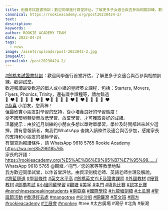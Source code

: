 ```yaml
---
title: 劍橋考試證書特訓：歡迎同學進行首堂評估，了解更多子女適合與否參與相關訓練，歡迎試堂。
canonical: https://rookieacademy.org/post20230424-2/
text: 
description: 
keywords: 
author: ROOKIE ACADEMY TEAM
date: 2023-04-24
tags:
  - news
image: /assets/uploads/post-2023042-2.jpg
imageAlt: 
permalink: /post20230424-2/
---
```


<span class="x193iq5w xeuugli x13faqbe x1vvkbs x1xmvt09 x1lliihq x1s928wv xhkezso x1gmr53x x1cpjm7i x1fgarty x1943h6x xudqn12 x3x7a5m x6prxxf xvq8zen xo1l8bm xzsf02u x1yc453h" dir="auto"><div class="x11i5rnm xat24cr x1mh8g0r x1vvkbs xdj266r x126k92a"><div dir="auto" style="text-align: start;"><span><a class="x1i10hfl xjbqb8w x6umtig x1b1mbwd xaqea5y xav7gou x9f619 x1ypdohk xt0psk2 xe8uvvx xdj266r x11i5rnm xat24cr x1mh8g0r xexx8yu x4uap5 x18d9i69 xkhd6sd x16tdsg8 x1hl2dhg xggy1nq x1a2a7pz xt0b8zv x1qq9wsj xo1l8bm" href="https://www.facebook.com/hashtag/%E5%8A%8D%E6%A9%8B%E8%80%83%E8%A9%A6%E8%AD%89%E6%9B%B8%E7%89%B9%E8%A8%93?__eep__=6&amp;__cft__[0]=AZXilfHdGewjUbxLFKf-16xywPJerG8MQP2LgfWJE13AjthsjXdXvdB0_WsbUP_7a19n-ZuvS-T7NtZ-2upLxRZCOSro5QN9wZc291jLZo3Hm1JILjzxkARBMz7pcCgQKIRZS9nWBx1htg-1lAJuM1wNn8CP3k3xD9jnyYAdO8zUXRCZmRavSp_3sAK_WNqYBkM&amp;__tn__=*NK-R" role="link" tabindex="0">#劍橋考試證書特訓</a></span>：歡迎同學進行首堂評估，了解更多子女適合與否參與相關訓練，歡迎試堂。</div></div><div class="x11i5rnm xat24cr x1mh8g0r x1vvkbs xtlvy1s x126k92a"><div dir="auto" style="text-align: start;">歡迎報讀最受歡迎的單人或小組的皇牌英文課程，包括：Starters, Movers, Flyers, Phonics, Trinity，還有識字課程等，請勿錯過</div></div><div class="x11i5rnm xat24cr x1mh8g0r x1vvkbs xtlvy1s x126k92a"><div dir="auto" style="text-align: start;"><span class="x3nfvp2 x1j61x8r x1fcty0u xdj266r xhhsvwb xat24cr xgzva0m xxymvpz xlup9mm x1kky2od"><img height="16" width="16" alt="🧡" referrerpolicy="origin-when-cross-origin" src="https://static.xx.fbcdn.net/images/emoji.php/v9/t56/1.5/16/1f9e1.png"></span><span class="x3nfvp2 x1j61x8r x1fcty0u xdj266r xhhsvwb xat24cr xgzva0m xxymvpz xlup9mm x1kky2od"><img height="16" width="16" alt="❤" referrerpolicy="origin-when-cross-origin" src="https://static.xx.fbcdn.net/images/emoji.php/v9/tf3/1.5/16/2764.png"></span><span class="x3nfvp2 x1j61x8r x1fcty0u xdj266r xhhsvwb xat24cr xgzva0m xxymvpz xlup9mm x1kky2od"><img height="16" width="16" alt="💛" referrerpolicy="origin-when-cross-origin" src="https://static.xx.fbcdn.net/images/emoji.php/v9/t6e/1.5/16/1f49b.png"></span><span class="x3nfvp2 x1j61x8r x1fcty0u xdj266r xhhsvwb xat24cr xgzva0m xxymvpz xlup9mm x1kky2od"><img height="16" width="16" alt="💚" referrerpolicy="origin-when-cross-origin" src="https://static.xx.fbcdn.net/images/emoji.php/v9/ted/1.5/16/1f49a.png"></span><span class="x3nfvp2 x1j61x8r x1fcty0u xdj266r xhhsvwb xat24cr xgzva0m xxymvpz xlup9mm x1kky2od"><img height="16" width="16" alt="💚" referrerpolicy="origin-when-cross-origin" src="https://static.xx.fbcdn.net/images/emoji.php/v9/ted/1.5/16/1f49a.png"></span><span class="x3nfvp2 x1j61x8r x1fcty0u xdj266r xhhsvwb xat24cr xgzva0m xxymvpz xlup9mm x1kky2od"><img height="16" width="16" alt="💛" referrerpolicy="origin-when-cross-origin" src="https://static.xx.fbcdn.net/images/emoji.php/v9/t6e/1.5/16/1f49b.png"></span><span class="x3nfvp2 x1j61x8r x1fcty0u xdj266r xhhsvwb xat24cr xgzva0m xxymvpz xlup9mm x1kky2od"><img height="16" width="16" alt="❤" referrerpolicy="origin-when-cross-origin" src="https://static.xx.fbcdn.net/images/emoji.php/v9/tf3/1.5/16/2764.png"></span><span class="x3nfvp2 x1j61x8r x1fcty0u xdj266r xhhsvwb xat24cr xgzva0m xxymvpz xlup9mm x1kky2od"><img height="16" width="16" alt="🧡" referrerpolicy="origin-when-cross-origin" src="https://static.xx.fbcdn.net/images/emoji.php/v9/t56/1.5/16/1f9e1.png"></span><span class="x3nfvp2 x1j61x8r x1fcty0u xdj266r xhhsvwb xat24cr xgzva0m xxymvpz xlup9mm x1kky2od"><img height="16" width="16" alt="❤" referrerpolicy="origin-when-cross-origin" src="https://static.xx.fbcdn.net/images/emoji.php/v9/tf3/1.5/16/2764.png"></span><span class="x3nfvp2 x1j61x8r x1fcty0u xdj266r xhhsvwb xat24cr xgzva0m xxymvpz xlup9mm x1kky2od"><img height="16" width="16" alt="💛" referrerpolicy="origin-when-cross-origin" src="https://static.xx.fbcdn.net/images/emoji.php/v9/t6e/1.5/16/1f49b.png"></span><span class="x3nfvp2 x1j61x8r x1fcty0u xdj266r xhhsvwb xat24cr xgzva0m xxymvpz xlup9mm x1kky2od"><img height="16" width="16" alt="💚" referrerpolicy="origin-when-cross-origin" src="https://static.xx.fbcdn.net/images/emoji.php/v9/ted/1.5/16/1f49a.png"></span><span class="x3nfvp2 x1j61x8r x1fcty0u xdj266r xhhsvwb xat24cr xgzva0m xxymvpz xlup9mm x1kky2od"><img height="16" width="16" alt="💚" referrerpolicy="origin-when-cross-origin" src="https://static.xx.fbcdn.net/images/emoji.php/v9/ted/1.5/16/1f49a.png"></span><span class="x3nfvp2 x1j61x8r x1fcty0u xdj266r xhhsvwb xat24cr xgzva0m xxymvpz xlup9mm x1kky2od"><img height="16" width="16" alt="💛" referrerpolicy="origin-when-cross-origin" src="https://static.xx.fbcdn.net/images/emoji.php/v9/t6e/1.5/16/1f49b.png"></span><span class="x3nfvp2 x1j61x8r x1fcty0u xdj266r xhhsvwb xat24cr xgzva0m xxymvpz xlup9mm x1kky2od"><img height="16" width="16" alt="❤" referrerpolicy="origin-when-cross-origin" src="https://static.xx.fbcdn.net/images/emoji.php/v9/tf3/1.5/16/2764.png"></span><span class="x3nfvp2 x1j61x8r x1fcty0u xdj266r xhhsvwb xat24cr xgzva0m xxymvpz xlup9mm x1kky2od"><img height="16" width="16" alt="🧡" referrerpolicy="origin-when-cross-origin" src="https://static.xx.fbcdn.net/images/emoji.php/v9/t56/1.5/16/1f9e1.png"></span><span class="x3nfvp2 x1j61x8r x1fcty0u xdj266r xhhsvwb xat24cr xgzva0m xxymvpz xlup9mm x1kky2od"><img height="16" width="16" alt="❤" referrerpolicy="origin-when-cross-origin" src="https://static.xx.fbcdn.net/images/emoji.php/v9/tf3/1.5/16/2764.png"></span><span class="x3nfvp2 x1j61x8r x1fcty0u xdj266r xhhsvwb xat24cr xgzva0m xxymvpz xlup9mm x1kky2od"><img height="16" width="16" alt="💛" referrerpolicy="origin-when-cross-origin" src="https://static.xx.fbcdn.net/images/emoji.php/v9/t6e/1.5/16/1f49b.png"></span><span class="x3nfvp2 x1j61x8r x1fcty0u xdj266r xhhsvwb xat24cr xgzva0m xxymvpz xlup9mm x1kky2od"><img height="16" width="16" alt="💚" referrerpolicy="origin-when-cross-origin" src="https://static.xx.fbcdn.net/images/emoji.php/v9/ted/1.5/16/1f49a.png"></span><span class="x3nfvp2 x1j61x8r x1fcty0u xdj266r xhhsvwb xat24cr xgzva0m xxymvpz xlup9mm x1kky2od"><img height="16" width="16" alt="💚" referrerpolicy="origin-when-cross-origin" src="https://static.xx.fbcdn.net/images/emoji.php/v9/ted/1.5/16/1f49a.png"></span><span class="x3nfvp2 x1j61x8r x1fcty0u xdj266r xhhsvwb xat24cr xgzva0m xxymvpz xlup9mm x1kky2od"><img height="16" width="16" alt="💛" referrerpolicy="origin-when-cross-origin" src="https://static.xx.fbcdn.net/images/emoji.php/v9/t6e/1.5/16/1f49b.png"></span><span class="x3nfvp2 x1j61x8r x1fcty0u xdj266r xhhsvwb xat24cr xgzva0m xxymvpz xlup9mm x1kky2od"><img height="16" width="16" alt="❤" referrerpolicy="origin-when-cross-origin" src="https://static.xx.fbcdn.net/images/emoji.php/v9/tf3/1.5/16/2764.png"></span></div></div><div class="x11i5rnm xat24cr x1mh8g0r x1vvkbs xtlvy1s x126k92a"><div dir="auto" style="text-align: start;"><span><a class="x1i10hfl xjbqb8w x6umtig x1b1mbwd xaqea5y xav7gou x9f619 x1ypdohk xt0psk2 xe8uvvx xdj266r x11i5rnm xat24cr x1mh8g0r xexx8yu x4uap5 x18d9i69 xkhd6sd x16tdsg8 x1hl2dhg xggy1nq x1a2a7pz xt0b8zv x1qq9wsj xo1l8bm" href="https://www.facebook.com/hashtag/%E6%81%AD%E5%96%9C?__eep__=6&amp;__cft__[0]=AZXilfHdGewjUbxLFKf-16xywPJerG8MQP2LgfWJE13AjthsjXdXvdB0_WsbUP_7a19n-ZuvS-T7NtZ-2upLxRZCOSro5QN9wZc291jLZo3Hm1JILjzxkARBMz7pcCgQKIRZS9nWBx1htg-1lAJuM1wNn8CP3k3xD9jnyYAdO8zUXRCZmRavSp_3sAK_WNqYBkM&amp;__tn__=*NK-R" role="link" tabindex="0">#恭喜</a></span> 小朋友，您真棒！</div></div><div class="x11i5rnm xat24cr x1mh8g0r x1vvkbs xtlvy1s x126k92a"><div dir="auto" style="text-align: start;">但最欣賞小朋友對學習的堅持，從小培養良好的學習態度！</div></div><div class="x11i5rnm xat24cr x1mh8g0r x1vvkbs xtlvy1s x126k92a"><div dir="auto" style="text-align: start;">從不因環境轉變而放低學習、放棄學習，才可獲取良好的成績。</div></div><div class="x11i5rnm xat24cr x1mh8g0r x1vvkbs xtlvy1s x126k92a"><div dir="auto" style="text-align: start;">溫馨提示：由於近月訓練的小朋友多想以單對單學習，學位及時間都越來越少選擇，請有意報讀者，向我們WhatsApp 查詢入讀條件及適合與否參加，感謝家長的支持和小朋友的積極學習。</div></div><div class="x11i5rnm xat24cr x1mh8g0r x1vvkbs xtlvy1s x126k92a"><div dir="auto" style="text-align: start;">有關查詢報讀條件，請 WhatsApp  9618 5765 Rookie Academy</div></div><div class="x11i5rnm xat24cr x1mh8g0r x1vvkbs xtlvy1s x126k92a"><div dir="auto" style="text-align: start;"><span><a class="x1i10hfl xjbqb8w x6umtig x1b1mbwd xaqea5y xav7gou x9f619 x1ypdohk xt0psk2 xe8uvvx xdj266r x11i5rnm xat24cr x1mh8g0r xexx8yu x4uap5 x18d9i69 xkhd6sd x16tdsg8 x1hl2dhg xggy1nq x1a2a7pz xt0b8zv x1fey0fg" href="https://wa.me/85296185765?fbclid=IwAR1JlM9znKSp2-rc2t29oWTYD1E1Q6RiQvbBcqFkmEYIS-_bDjMHVWlT_jU" rel="nofollow noopener" role="link" tabindex="0" target="_blank">https://wa.me/85296185765</a></span></div></div><div class="x11i5rnm xat24cr x1mh8g0r x1vvkbs xtlvy1s x126k92a"><div dir="auto" style="text-align: start;">家長的評語：</div></div><div class="x11i5rnm xat24cr x1mh8g0r x1vvkbs xtlvy1s x126k92a"><div dir="auto" style="text-align: start;"><span><a class="x1i10hfl xjbqb8w x6umtig x1b1mbwd xaqea5y xav7gou x9f619 x1ypdohk xt0psk2 xe8uvvx xdj266r x11i5rnm xat24cr x1mh8g0r xexx8yu x4uap5 x18d9i69 xkhd6sd x16tdsg8 x1hl2dhg xggy1nq x1a2a7pz xt0b8zv x1fey0fg" href="https://rookieacademy.org/%E5%AE%B6%E9%95%B7%E7%95%99%E8%A8%80%E6%9D%BF/?fbclid=IwAR1WFpAA4qE2i-44ItSHjfQh0Ps7VGnR-GN1nSIs8lTM83rS7IIHhNRCgok" rel="nofollow noopener" role="link" tabindex="0" target="_blank">https://rookieacademy.org/%E5%AE%B6%E9%95%B7%E7%95%99....../</a></span></div></div><div class="x11i5rnm xat24cr x1mh8g0r x1vvkbs xtlvy1s x126k92a"><div dir="auto" style="text-align: start;">WhatsApp 9618 5765 @觀塘／屯門／您的家等等教學地點</div></div><div class="x11i5rnm xat24cr x1mh8g0r x1vvkbs xtlvy1s x126k92a"><div dir="auto" style="text-align: start;">我方歡迎同學試堂，以作首堂評估。由資深劍橋老師、英語老師主理及解說。</div></div><div class="x11i5rnm xat24cr x1mh8g0r x1vvkbs xtlvy1s x126k92a"><div dir="auto" style="text-align: start;"><span><a class="x1i10hfl xjbqb8w x6umtig x1b1mbwd xaqea5y xav7gou x9f619 x1ypdohk xt0psk2 xe8uvvx xdj266r x11i5rnm xat24cr x1mh8g0r xexx8yu x4uap5 x18d9i69 xkhd6sd x16tdsg8 x1hl2dhg xggy1nq x1a2a7pz xt0b8zv x1qq9wsj xo1l8bm" href="https://www.facebook.com/hashtag/%E5%B0%87%E8%97%8D%E9%9A%A7%E9%81%93?__eep__=6&amp;__cft__[0]=AZXilfHdGewjUbxLFKf-16xywPJerG8MQP2LgfWJE13AjthsjXdXvdB0_WsbUP_7a19n-ZuvS-T7NtZ-2upLxRZCOSro5QN9wZc291jLZo3Hm1JILjzxkARBMz7pcCgQKIRZS9nWBx1htg-1lAJuM1wNn8CP3k3xD9jnyYAdO8zUXRCZmRavSp_3sAK_WNqYBkM&amp;__tn__=*NK-R" role="link" tabindex="0">#將藍隧道</a></span> <span><a class="x1i10hfl xjbqb8w x6umtig x1b1mbwd xaqea5y xav7gou x9f619 x1ypdohk xt0psk2 xe8uvvx xdj266r x11i5rnm xat24cr x1mh8g0r xexx8yu x4uap5 x18d9i69 xkhd6sd x16tdsg8 x1hl2dhg xggy1nq x1a2a7pz xt0b8zv x1qq9wsj xo1l8bm" href="https://www.facebook.com/hashtag/%E5%AD%B8%E7%BF%92%E6%A2%9D%E4%BB%B6?__eep__=6&amp;__cft__[0]=AZXilfHdGewjUbxLFKf-16xywPJerG8MQP2LgfWJE13AjthsjXdXvdB0_WsbUP_7a19n-ZuvS-T7NtZ-2upLxRZCOSro5QN9wZc291jLZo3Hm1JILjzxkARBMz7pcCgQKIRZS9nWBx1htg-1lAJuM1wNn8CP3k3xD9jnyYAdO8zUXRCZmRavSp_3sAK_WNqYBkM&amp;__tn__=*NK-R" role="link" tabindex="0">#學習條件</a></span> <span><a class="x1i10hfl xjbqb8w x6umtig x1b1mbwd xaqea5y xav7gou x9f619 x1ypdohk xt0psk2 xe8uvvx xdj266r x11i5rnm xat24cr x1mh8g0r xexx8yu x4uap5 x18d9i69 xkhd6sd x16tdsg8 x1hl2dhg xggy1nq x1a2a7pz xt0b8zv x1qq9wsj xo1l8bm" href="https://www.facebook.com/hashtag/%E8%8B%B1%E6%96%87%E6%B0%B4%E5%B9%B3%E9%AB%98?__eep__=6&amp;__cft__[0]=AZXilfHdGewjUbxLFKf-16xywPJerG8MQP2LgfWJE13AjthsjXdXvdB0_WsbUP_7a19n-ZuvS-T7NtZ-2upLxRZCOSro5QN9wZc291jLZo3Hm1JILjzxkARBMz7pcCgQKIRZS9nWBx1htg-1lAJuM1wNn8CP3k3xD9jnyYAdO8zUXRCZmRavSp_3sAK_WNqYBkM&amp;__tn__=*NK-R" role="link" tabindex="0">#英文水平高</a></span> <span><a class="x1i10hfl xjbqb8w x6umtig x1b1mbwd xaqea5y xav7gou x9f619 x1ypdohk xt0psk2 xe8uvvx xdj266r x11i5rnm xat24cr x1mh8g0r xexx8yu x4uap5 x18d9i69 xkhd6sd x16tdsg8 x1hl2dhg xggy1nq x1a2a7pz xt0b8zv x1qq9wsj xo1l8bm" href="https://www.facebook.com/hashtag/%E5%8A%8D%E6%A9%8B%E8%8B%B1%E6%96%87yle%E5%8F%8A%E8%AD%89%E6%9B%B8%E8%AA%B2%E7%A8%8B?__eep__=6&amp;__cft__[0]=AZXilfHdGewjUbxLFKf-16xywPJerG8MQP2LgfWJE13AjthsjXdXvdB0_WsbUP_7a19n-ZuvS-T7NtZ-2upLxRZCOSro5QN9wZc291jLZo3Hm1JILjzxkARBMz7pcCgQKIRZS9nWBx1htg-1lAJuM1wNn8CP3k3xD9jnyYAdO8zUXRCZmRavSp_3sAK_WNqYBkM&amp;__tn__=*NK-R" role="link" tabindex="0">#劍橋英文YLE及證書課程</a></span> <span><a class="x1i10hfl xjbqb8w x6umtig x1b1mbwd xaqea5y xav7gou x9f619 x1ypdohk xt0psk2 xe8uvvx xdj266r x11i5rnm xat24cr x1mh8g0r xexx8yu x4uap5 x18d9i69 xkhd6sd x16tdsg8 x1hl2dhg xggy1nq x1a2a7pz xt0b8zv x1qq9wsj xo1l8bm" href="https://www.facebook.com/hashtag/%E5%A4%96%E5%9C%8B%E6%95%99%E6%9D%90?__eep__=6&amp;__cft__[0]=AZXilfHdGewjUbxLFKf-16xywPJerG8MQP2LgfWJE13AjthsjXdXvdB0_WsbUP_7a19n-ZuvS-T7NtZ-2upLxRZCOSro5QN9wZc291jLZo3Hm1JILjzxkARBMz7pcCgQKIRZS9nWBx1htg-1lAJuM1wNn8CP3k3xD9jnyYAdO8zUXRCZmRavSp_3sAK_WNqYBkM&amp;__tn__=*NK-R" role="link" tabindex="0">#外國教材</a></span> <span><a class="x1i10hfl xjbqb8w x6umtig x1b1mbwd xaqea5y xav7gou x9f619 x1ypdohk xt0psk2 xe8uvvx xdj266r x11i5rnm xat24cr x1mh8g0r xexx8yu x4uap5 x18d9i69 xkhd6sd x16tdsg8 x1hl2dhg xggy1nq x1a2a7pz xt0b8zv x1qq9wsj xo1l8bm" href="https://www.facebook.com/hashtag/%E5%84%AA%E8%B3%AA%E6%95%99%E6%9D%90?__eep__=6&amp;__cft__[0]=AZXilfHdGewjUbxLFKf-16xywPJerG8MQP2LgfWJE13AjthsjXdXvdB0_WsbUP_7a19n-ZuvS-T7NtZ-2upLxRZCOSro5QN9wZc291jLZo3Hm1JILjzxkARBMz7pcCgQKIRZS9nWBx1htg-1lAJuM1wNn8CP3k3xD9jnyYAdO8zUXRCZmRavSp_3sAK_WNqYBkM&amp;__tn__=*NK-R" role="link" tabindex="0">#優質教材</a></span> <span><a class="x1i10hfl xjbqb8w x6umtig x1b1mbwd xaqea5y xav7gou x9f619 x1ypdohk xt0psk2 xe8uvvx xdj266r x11i5rnm xat24cr x1mh8g0r xexx8yu x4uap5 x18d9i69 xkhd6sd x16tdsg8 x1hl2dhg xggy1nq x1a2a7pz xt0b8zv x1qq9wsj xo1l8bm" href="https://www.facebook.com/hashtag/%E5%8A%8D%E6%A9%8B%E8%80%83%E8%A9%A6?__eep__=6&amp;__cft__[0]=AZXilfHdGewjUbxLFKf-16xywPJerG8MQP2LgfWJE13AjthsjXdXvdB0_WsbUP_7a19n-ZuvS-T7NtZ-2upLxRZCOSro5QN9wZc291jLZo3Hm1JILjzxkARBMz7pcCgQKIRZS9nWBx1htg-1lAJuM1wNn8CP3k3xD9jnyYAdO8zUXRCZmRavSp_3sAK_WNqYBkM&amp;__tn__=*NK-R" role="link" tabindex="0">#劍橋考試</a></span> <span><a class="x1i10hfl xjbqb8w x6umtig x1b1mbwd xaqea5y xav7gou x9f619 x1ypdohk xt0psk2 xe8uvvx xdj266r x11i5rnm xat24cr x1mh8g0r xexx8yu x4uap5 x18d9i69 xkhd6sd x16tdsg8 x1hl2dhg xggy1nq x1a2a7pz xt0b8zv x1qq9wsj xo1l8bm" href="https://www.facebook.com/hashtag/%E5%B0%8F%E7%B5%84%E5%90%8C%E8%BC%A9%E5%AD%B8%E7%BF%92?__eep__=6&amp;__cft__[0]=AZXilfHdGewjUbxLFKf-16xywPJerG8MQP2LgfWJE13AjthsjXdXvdB0_WsbUP_7a19n-ZuvS-T7NtZ-2upLxRZCOSro5QN9wZc291jLZo3Hm1JILjzxkARBMz7pcCgQKIRZS9nWBx1htg-1lAJuM1wNn8CP3k3xD9jnyYAdO8zUXRCZmRavSp_3sAK_WNqYBkM&amp;__tn__=*NK-R" role="link" tabindex="0">#小組同輩學習</a></span> <span><a class="x1i10hfl xjbqb8w x6umtig x1b1mbwd xaqea5y xav7gou x9f619 x1ypdohk xt0psk2 xe8uvvx xdj266r x11i5rnm xat24cr x1mh8g0r xexx8yu x4uap5 x18d9i69 xkhd6sd x16tdsg8 x1hl2dhg xggy1nq x1a2a7pz xt0b8zv x1qq9wsj xo1l8bm" href="https://www.facebook.com/hashtag/%E8%A7%80%E5%A1%98?__eep__=6&amp;__cft__[0]=AZXilfHdGewjUbxLFKf-16xywPJerG8MQP2LgfWJE13AjthsjXdXvdB0_WsbUP_7a19n-ZuvS-T7NtZ-2upLxRZCOSro5QN9wZc291jLZo3Hm1JILjzxkARBMz7pcCgQKIRZS9nWBx1htg-1lAJuM1wNn8CP3k3xD9jnyYAdO8zUXRCZmRavSp_3sAK_WNqYBkM&amp;__tn__=*NK-R" role="link" tabindex="0">#觀塘</a></span> <span><a class="x1i10hfl xjbqb8w x6umtig x1b1mbwd xaqea5y xav7gou x9f619 x1ypdohk xt0psk2 xe8uvvx xdj266r x11i5rnm xat24cr x1mh8g0r xexx8yu x4uap5 x18d9i69 xkhd6sd x16tdsg8 x1hl2dhg xggy1nq x1a2a7pz xt0b8zv x1qq9wsj xo1l8bm" href="https://www.facebook.com/hashtag/%E7%BE%8E%E5%AD%9A?__eep__=6&amp;__cft__[0]=AZXilfHdGewjUbxLFKf-16xywPJerG8MQP2LgfWJE13AjthsjXdXvdB0_WsbUP_7a19n-ZuvS-T7NtZ-2upLxRZCOSro5QN9wZc291jLZo3Hm1JILjzxkARBMz7pcCgQKIRZS9nWBx1htg-1lAJuM1wNn8CP3k3xD9jnyYAdO8zUXRCZmRavSp_3sAK_WNqYBkM&amp;__tn__=*NK-R" role="link" tabindex="0">#美孚</a></span> <span><a class="x1i10hfl xjbqb8w x6umtig x1b1mbwd xaqea5y xav7gou x9f619 x1ypdohk xt0psk2 xe8uvvx xdj266r x11i5rnm xat24cr x1mh8g0r xexx8yu x4uap5 x18d9i69 xkhd6sd x16tdsg8 x1hl2dhg xggy1nq x1a2a7pz xt0b8zv x1qq9wsj xo1l8bm" href="https://www.facebook.com/hashtag/%E5%B1%AF%E9%96%80?__eep__=6&amp;__cft__[0]=AZXilfHdGewjUbxLFKf-16xywPJerG8MQP2LgfWJE13AjthsjXdXvdB0_WsbUP_7a19n-ZuvS-T7NtZ-2upLxRZCOSro5QN9wZc291jLZo3Hm1JILjzxkARBMz7pcCgQKIRZS9nWBx1htg-1lAJuM1wNn8CP3k3xD9jnyYAdO8zUXRCZmRavSp_3sAK_WNqYBkM&amp;__tn__=*NK-R" role="link" tabindex="0">#屯門</a></span> <span><a class="x1i10hfl xjbqb8w x6umtig x1b1mbwd xaqea5y xav7gou x9f619 x1ypdohk xt0psk2 xe8uvvx xdj266r x11i5rnm xat24cr x1mh8g0r xexx8yu x4uap5 x18d9i69 xkhd6sd x16tdsg8 x1hl2dhg xggy1nq x1a2a7pz xt0b8zv x1qq9wsj xo1l8bm" href="https://www.facebook.com/hashtag/%E5%A1%AB%E8%89%B2%E6%AF%94%E8%B3%BD?__eep__=6&amp;__cft__[0]=AZXilfHdGewjUbxLFKf-16xywPJerG8MQP2LgfWJE13AjthsjXdXvdB0_WsbUP_7a19n-ZuvS-T7NtZ-2upLxRZCOSro5QN9wZc291jLZo3Hm1JILjzxkARBMz7pcCgQKIRZS9nWBx1htg-1lAJuM1wNn8CP3k3xD9jnyYAdO8zUXRCZmRavSp_3sAK_WNqYBkM&amp;__tn__=*NK-R" role="link" tabindex="0">#填色比賽</a></span> <span><a class="x1i10hfl xjbqb8w x6umtig x1b1mbwd xaqea5y xav7gou x9f619 x1ypdohk xt0psk2 xe8uvvx xdj266r x11i5rnm xat24cr x1mh8g0r xexx8yu x4uap5 x18d9i69 xkhd6sd x16tdsg8 x1hl2dhg xggy1nq x1a2a7pz xt0b8zv x1qq9wsj xo1l8bm" href="https://www.facebook.com/hashtag/%E8%AA%8D%E5%AD%97%E6%AF%94%E8%B3%BD?__eep__=6&amp;__cft__[0]=AZXilfHdGewjUbxLFKf-16xywPJerG8MQP2LgfWJE13AjthsjXdXvdB0_WsbUP_7a19n-ZuvS-T7NtZ-2upLxRZCOSro5QN9wZc291jLZo3Hm1JILjzxkARBMz7pcCgQKIRZS9nWBx1htg-1lAJuM1wNn8CP3k3xD9jnyYAdO8zUXRCZmRavSp_3sAK_WNqYBkM&amp;__tn__=*NK-R" role="link" tabindex="0">#認字比賽</a></span> <span><a class="x1i10hfl xjbqb8w x6umtig x1b1mbwd xaqea5y xav7gou x9f619 x1ypdohk xt0psk2 xe8uvvx xdj266r x11i5rnm xat24cr x1mh8g0r xexx8yu x4uap5 x18d9i69 xkhd6sd x16tdsg8 x1hl2dhg xggy1nq x1a2a7pz xt0b8zv x1qq9wsj xo1l8bm" href="https://www.facebook.com/hashtag/nonchinesespeakingstudents?__eep__=6&amp;__cft__[0]=AZXilfHdGewjUbxLFKf-16xywPJerG8MQP2LgfWJE13AjthsjXdXvdB0_WsbUP_7a19n-ZuvS-T7NtZ-2upLxRZCOSro5QN9wZc291jLZo3Hm1JILjzxkARBMz7pcCgQKIRZS9nWBx1htg-1lAJuM1wNn8CP3k3xD9jnyYAdO8zUXRCZmRavSp_3sAK_WNqYBkM&amp;__tn__=*NK-R" role="link" tabindex="0">#nonchinesespeakingstudents</a></span> <span><a class="x1i10hfl xjbqb8w x6umtig x1b1mbwd xaqea5y xav7gou x9f619 x1ypdohk xt0psk2 xe8uvvx xdj266r x11i5rnm xat24cr x1mh8g0r xexx8yu x4uap5 x18d9i69 xkhd6sd x16tdsg8 x1hl2dhg xggy1nq x1a2a7pz xt0b8zv x1qq9wsj xo1l8bm" href="https://www.facebook.com/hashtag/%E5%8D%97%E4%BA%9E%E8%A3%94?__eep__=6&amp;__cft__[0]=AZXilfHdGewjUbxLFKf-16xywPJerG8MQP2LgfWJE13AjthsjXdXvdB0_WsbUP_7a19n-ZuvS-T7NtZ-2upLxRZCOSro5QN9wZc291jLZo3Hm1JILjzxkARBMz7pcCgQKIRZS9nWBx1htg-1lAJuM1wNn8CP3k3xD9jnyYAdO8zUXRCZmRavSp_3sAK_WNqYBkM&amp;__tn__=*NK-R" role="link" tabindex="0">#南亞裔</a></span> <span><a class="x1i10hfl xjbqb8w x6umtig x1b1mbwd xaqea5y xav7gou x9f619 x1ypdohk xt0psk2 xe8uvvx xdj266r x11i5rnm xat24cr x1mh8g0r xexx8yu x4uap5 x18d9i69 xkhd6sd x16tdsg8 x1hl2dhg xggy1nq x1a2a7pz xt0b8zv x1qq9wsj xo1l8bm" href="https://www.facebook.com/hashtag/%E5%9C%8B%E9%9A%9B%E5%AD%B8%E6%A0%A1?__eep__=6&amp;__cft__[0]=AZXilfHdGewjUbxLFKf-16xywPJerG8MQP2LgfWJE13AjthsjXdXvdB0_WsbUP_7a19n-ZuvS-T7NtZ-2upLxRZCOSro5QN9wZc291jLZo3Hm1JILjzxkARBMz7pcCgQKIRZS9nWBx1htg-1lAJuM1wNn8CP3k3xD9jnyYAdO8zUXRCZmRavSp_3sAK_WNqYBkM&amp;__tn__=*NK-R" role="link" tabindex="0">#國際學校</a></span> <span><a class="x1i10hfl xjbqb8w x6umtig x1b1mbwd xaqea5y xav7gou x9f619 x1ypdohk xt0psk2 xe8uvvx xdj266r x11i5rnm xat24cr x1mh8g0r xexx8yu x4uap5 x18d9i69 xkhd6sd x16tdsg8 x1hl2dhg xggy1nq x1a2a7pz xt0b8zv x1qq9wsj xo1l8bm" href="https://www.facebook.com/hashtag/%E4%B9%9D%E9%BE%8D%E5%A1%98%E5%8A%8D%E6%A9%8B?__eep__=6&amp;__cft__[0]=AZXilfHdGewjUbxLFKf-16xywPJerG8MQP2LgfWJE13AjthsjXdXvdB0_WsbUP_7a19n-ZuvS-T7NtZ-2upLxRZCOSro5QN9wZc291jLZo3Hm1JILjzxkARBMz7pcCgQKIRZS9nWBx1htg-1lAJuM1wNn8CP3k3xD9jnyYAdO8zUXRCZmRavSp_3sAK_WNqYBkM&amp;__tn__=*NK-R" role="link" tabindex="0">#九龍塘劍橋</a></span> <span><a class="x1i10hfl xjbqb8w x6umtig x1b1mbwd xaqea5y xav7gou x9f619 x1ypdohk xt0psk2 xe8uvvx xdj266r x11i5rnm xat24cr x1mh8g0r xexx8yu x4uap5 x18d9i69 xkhd6sd x16tdsg8 x1hl2dhg xggy1nq x1a2a7pz xt0b8zv x1qq9wsj xo1l8bm" href="https://www.facebook.com/hashtag/%E5%9C%9F%E7%93%9C%E7%81%A3?__eep__=6&amp;__cft__[0]=AZXilfHdGewjUbxLFKf-16xywPJerG8MQP2LgfWJE13AjthsjXdXvdB0_WsbUP_7a19n-ZuvS-T7NtZ-2upLxRZCOSro5QN9wZc291jLZo3Hm1JILjzxkARBMz7pcCgQKIRZS9nWBx1htg-1lAJuM1wNn8CP3k3xD9jnyYAdO8zUXRCZmRavSp_3sAK_WNqYBkM&amp;__tn__=*NK-R" role="link" tabindex="0">#土瓜灣</a></span> <span><a class="x1i10hfl xjbqb8w x6umtig x1b1mbwd xaqea5y xav7gou x9f619 x1ypdohk xt0psk2 xe8uvvx xdj266r x11i5rnm xat24cr x1mh8g0r xexx8yu x4uap5 x18d9i69 xkhd6sd x16tdsg8 x1hl2dhg xggy1nq x1a2a7pz xt0b8zv x1qq9wsj xo1l8bm" href="https://www.facebook.com/hashtag/%E8%81%96%E8%AA%95%E7%AF%80%E6%B4%BB%E5%8B%95?__eep__=6&amp;__cft__[0]=AZXilfHdGewjUbxLFKf-16xywPJerG8MQP2LgfWJE13AjthsjXdXvdB0_WsbUP_7a19n-ZuvS-T7NtZ-2upLxRZCOSro5QN9wZc291jLZo3Hm1JILjzxkARBMz7pcCgQKIRZS9nWBx1htg-1lAJuM1wNn8CP3k3xD9jnyYAdO8zUXRCZmRavSp_3sAK_WNqYBkM&amp;__tn__=*NK-R" role="link" tabindex="0">#聖誕節活動</a></span> <span><a class="x1i10hfl xjbqb8w x6umtig x1b1mbwd xaqea5y xav7gou x9f619 x1ypdohk xt0psk2 xe8uvvx xdj266r x11i5rnm xat24cr x1mh8g0r xexx8yu x4uap5 x18d9i69 xkhd6sd x16tdsg8 x1hl2dhg xggy1nq x1a2a7pz xt0b8zv x1qq9wsj xo1l8bm" href="https://www.facebook.com/hashtag/%E9%A6%99%E6%B8%AF%E5%A5%BD%E5%8E%BB%E8%99%95?__eep__=6&amp;__cft__[0]=AZXilfHdGewjUbxLFKf-16xywPJerG8MQP2LgfWJE13AjthsjXdXvdB0_WsbUP_7a19n-ZuvS-T7NtZ-2upLxRZCOSro5QN9wZc291jLZo3Hm1JILjzxkARBMz7pcCgQKIRZS9nWBx1htg-1lAJuM1wNn8CP3k3xD9jnyYAdO8zUXRCZmRavSp_3sAK_WNqYBkM&amp;__tn__=*NK-R" role="link" tabindex="0">#香港好去處</a></span> <span><a class="x1i10hfl xjbqb8w x6umtig x1b1mbwd xaqea5y xav7gou x9f619 x1ypdohk xt0psk2 xe8uvvx xdj266r x11i5rnm xat24cr x1mh8g0r xexx8yu x4uap5 x18d9i69 xkhd6sd x16tdsg8 x1hl2dhg xggy1nq x1a2a7pz xt0b8zv x1qq9wsj xo1l8bm" href="https://www.facebook.com/hashtag/mangotree?__eep__=6&amp;__cft__[0]=AZXilfHdGewjUbxLFKf-16xywPJerG8MQP2LgfWJE13AjthsjXdXvdB0_WsbUP_7a19n-ZuvS-T7NtZ-2upLxRZCOSro5QN9wZc291jLZo3Hm1JILjzxkARBMz7pcCgQKIRZS9nWBx1htg-1lAJuM1wNn8CP3k3xD9jnyYAdO8zUXRCZmRavSp_3sAK_WNqYBkM&amp;__tn__=*NK-R" role="link" tabindex="0">#mangotree</a></span> <span><a class="x1i10hfl xjbqb8w x6umtig x1b1mbwd xaqea5y xav7gou x9f619 x1ypdohk xt0psk2 xe8uvvx xdj266r x11i5rnm xat24cr x1mh8g0r xexx8yu x4uap5 x18d9i69 xkhd6sd x16tdsg8 x1hl2dhg xggy1nq x1a2a7pz xt0b8zv x1qq9wsj xo1l8bm" href="https://www.facebook.com/hashtag/%E5%B0%96%E6%B2%99%E5%92%80?__eep__=6&amp;__cft__[0]=AZXilfHdGewjUbxLFKf-16xywPJerG8MQP2LgfWJE13AjthsjXdXvdB0_WsbUP_7a19n-ZuvS-T7NtZ-2upLxRZCOSro5QN9wZc291jLZo3Hm1JILjzxkARBMz7pcCgQKIRZS9nWBx1htg-1lAJuM1wNn8CP3k3xD9jnyYAdO8zUXRCZmRavSp_3sAK_WNqYBkM&amp;__tn__=*NK-R" role="link" tabindex="0">#尖沙咀</a></span> <span><a class="x1i10hfl xjbqb8w x6umtig x1b1mbwd xaqea5y xav7gou x9f619 x1ypdohk xt0psk2 xe8uvvx xdj266r x11i5rnm xat24cr x1mh8g0r xexx8yu x4uap5 x18d9i69 xkhd6sd x16tdsg8 x1hl2dhg xggy1nq x1a2a7pz xt0b8zv x1qq9wsj xo1l8bm" href="https://www.facebook.com/hashtag/%E9%8A%85%E9%91%BC%E7%81%A3?__eep__=6&amp;__cft__[0]=AZXilfHdGewjUbxLFKf-16xywPJerG8MQP2LgfWJE13AjthsjXdXvdB0_WsbUP_7a19n-ZuvS-T7NtZ-2upLxRZCOSro5QN9wZc291jLZo3Hm1JILjzxkARBMz7pcCgQKIRZS9nWBx1htg-1lAJuM1wNn8CP3k3xD9jnyYAdO8zUXRCZmRavSp_3sAK_WNqYBkM&amp;__tn__=*NK-R" role="link" tabindex="0">#銅鑼灣</a></span> <span><a class="x1i10hfl xjbqb8w x6umtig x1b1mbwd xaqea5y xav7gou x9f619 x1ypdohk xt0psk2 xe8uvvx xdj266r x11i5rnm xat24cr x1mh8g0r xexx8yu x4uap5 x18d9i69 xkhd6sd x16tdsg8 x1hl2dhg xggy1nq x1a2a7pz xt0b8zv x1qq9wsj xo1l8bm" href="https://www.facebook.com/hashtag/%E8%8B%B1%E6%96%87%E7%8F%AD?__eep__=6&amp;__cft__[0]=AZXilfHdGewjUbxLFKf-16xywPJerG8MQP2LgfWJE13AjthsjXdXvdB0_WsbUP_7a19n-ZuvS-T7NtZ-2upLxRZCOSro5QN9wZc291jLZo3Hm1JILjzxkARBMz7pcCgQKIRZS9nWBx1htg-1lAJuM1wNn8CP3k3xD9jnyYAdO8zUXRCZmRavSp_3sAK_WNqYBkM&amp;__tn__=*NK-R" role="link" tabindex="0">#英文班</a></span> <span><a class="x1i10hfl xjbqb8w x6umtig x1b1mbwd xaqea5y xav7gou x9f619 x1ypdohk xt0psk2 xe8uvvx xdj266r x11i5rnm xat24cr x1mh8g0r xexx8yu x4uap5 x18d9i69 xkhd6sd x16tdsg8 x1hl2dhg xggy1nq x1a2a7pz xt0b8zv x1qq9wsj xo1l8bm" href="https://www.facebook.com/hashtag/%E5%9C%93%E6%96%B9?__eep__=6&amp;__cft__[0]=AZXilfHdGewjUbxLFKf-16xywPJerG8MQP2LgfWJE13AjthsjXdXvdB0_WsbUP_7a19n-ZuvS-T7NtZ-2upLxRZCOSro5QN9wZc291jLZo3Hm1JILjzxkARBMz7pcCgQKIRZS9nWBx1htg-1lAJuM1wNn8CP3k3xD9jnyYAdO8zUXRCZmRavSp_3sAK_WNqYBkM&amp;__tn__=*NK-R" role="link" tabindex="0">#圓方</a></span> <span><a class="x1i10hfl xjbqb8w x6umtig x1b1mbwd xaqea5y xav7gou x9f619 x1ypdohk xt0psk2 xe8uvvx xdj266r x11i5rnm xat24cr x1mh8g0r xexx8yu x4uap5 x18d9i69 xkhd6sd x16tdsg8 x1hl2dhg xggy1nq x1a2a7pz xt0b8zv x1qq9wsj xo1l8bm" href="https://www.facebook.com/hashtag/rookieacademy?__eep__=6&amp;__cft__[0]=AZXilfHdGewjUbxLFKf-16xywPJerG8MQP2LgfWJE13AjthsjXdXvdB0_WsbUP_7a19n-ZuvS-T7NtZ-2upLxRZCOSro5QN9wZc291jLZo3Hm1JILjzxkARBMz7pcCgQKIRZS9nWBx1htg-1lAJuM1wNn8CP3k3xD9jnyYAdO8zUXRCZmRavSp_3sAK_WNqYBkM&amp;__tn__=*NK-R" role="link" tabindex="0">#rookieacademy</a></span> <span><a class="x1i10hfl xjbqb8w x6umtig x1b1mbwd xaqea5y xav7gou x9f619 x1ypdohk xt0psk2 xe8uvvx xdj266r x11i5rnm xat24cr x1mh8g0r xexx8yu x4uap5 x18d9i69 xkhd6sd x16tdsg8 x1hl2dhg xggy1nq x1a2a7pz xt0b8zv x1qq9wsj xo1l8bm" href="https://www.facebook.com/hashtag/%E5%B7%A5%E5%B1%95%E6%9C%83?__eep__=6&amp;__cft__[0]=AZXilfHdGewjUbxLFKf-16xywPJerG8MQP2LgfWJE13AjthsjXdXvdB0_WsbUP_7a19n-ZuvS-T7NtZ-2upLxRZCOSro5QN9wZc291jLZo3Hm1JILjzxkARBMz7pcCgQKIRZS9nWBx1htg-1lAJuM1wNn8CP3k3xD9jnyYAdO8zUXRCZmRavSp_3sAK_WNqYBkM&amp;__tn__=*NK-R" role="link" tabindex="0">#工展會</a></span> <span><a class="x1i10hfl xjbqb8w x6umtig x1b1mbwd xaqea5y xav7gou x9f619 x1ypdohk xt0psk2 xe8uvvx xdj266r x11i5rnm xat24cr x1mh8g0r xexx8yu x4uap5 x18d9i69 xkhd6sd x16tdsg8 x1hl2dhg xggy1nq x1a2a7pz xt0b8zv x1qq9wsj xo1l8bm" href="https://www.facebook.com/hashtag/monkey?__eep__=6&amp;__cft__[0]=AZXilfHdGewjUbxLFKf-16xywPJerG8MQP2LgfWJE13AjthsjXdXvdB0_WsbUP_7a19n-ZuvS-T7NtZ-2upLxRZCOSro5QN9wZc291jLZo3Hm1JILjzxkARBMz7pcCgQKIRZS9nWBx1htg-1lAJuM1wNn8CP3k3xD9jnyYAdO8zUXRCZmRavSp_3sAK_WNqYBkM&amp;__tn__=*NK-R" role="link" tabindex="0">#monkey</a></span> #tree #太古廣場 #灣仔 #北角 #柴灣</div></div></span>